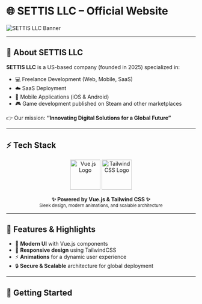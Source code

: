 # 🌐 SETTIS LLC – Official Website

![SETTIS LLC Banner](https://via.placeholder.com/1200x300.png?text=SETTIS+LLC+-+Innovating+Digital+Solutions)

---

## 📌 About SETTIS LLC
**SETTIS LLC** is a US-based company (founded in 2025) specialized in:
- 💻 Freelance Development (Web, Mobile, SaaS)
- ☁️ SaaS Deployment 
- 📱 Mobile Applications (iOS & Android)
- 🎮 Game development published on Steam and other marketplaces  

👉 Our mission: **“Innovating Digital Solutions for a Global Future”**

---

## ⚡ Tech Stack

<p align="center">
  <img src="https://cdn.worldvectorlogo.com/logos/vue-9.svg" alt="Vue.js Logo" width="80" height="80"/>
  <img src="https://cdn.worldvectorlogo.com/logos/tailwindcss.svg" alt="TailwindCSS Logo" width="80" height="80"/>
</p>

<p align="center">
  <b>✨ Powered by Vue.js & Tailwind CSS ✨</b><br/>
  <sub>Sleek design, modern animations, and scalable architecture</sub>
</p>

---

## 🎨 Features & Highlights
- 🚀 **Modern UI** with Vue.js components  
- 🎨 **Responsive design** using TailwindCSS  
- ⚡ **Animations** for a dynamic user experience  
- 🔒 **Secure & Scalable** architecture for global deployment  

---

## 📂 Getting Started